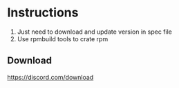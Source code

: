 # Instructions 
1. Just need to download and update version in spec file 
2. Use rpmbuild tools to crate rpm 

## Download 
https://discord.com/download
